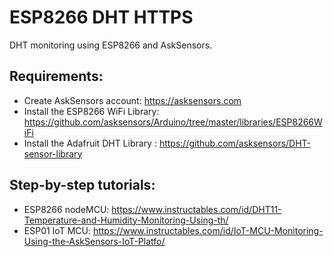 # ESP8266 DHT HTTPS
DHT monitoring using ESP8266 and AskSensors.

Requirements:
-
- Create AskSensors account: https://asksensors.com
- Install the ESP8266 WiFi Library: https://github.com/asksensors/Arduino/tree/master/libraries/ESP8266WiFi
- Install the Adafruit DHT Library :  https://github.com/asksensors/DHT-sensor-library

Step-by-step tutorials:
-
- ESP8266 nodeMCU: https://www.instructables.com/id/DHT11-Temperature-and-Humidity-Monitoring-Using-th/
- ESP01 IoT MCU:  https://www.instructables.com/id/IoT-MCU-Monitoring-Using-the-AskSensors-IoT-Platfo/
